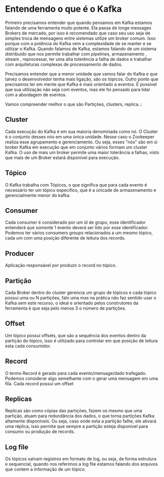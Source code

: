 # Entendendo o que é o Kafka

Primeiro precisamos entender que quando pensamos em Kafka estamos falando de uma ferramenta muito potente.
Ela passa de longe messages Brokers de mercado, por isso é recomendado que caso seu uso seja de simples troca de mensagens entre sistemas utilize um broker comum.
Isso porque com a potência do Kafka vem a complexidade de se manter e se utilizar o Kafka.
Quando falamos de Kafka, estamos falando de um sistema distribuído que nos permite trabalhar com pipelines, armazenamento , stream , reprocessar, ter uma alta tolerência a falha de dados e trabalhar com arquiteturas complexas de processamento de dados.

Precisamos entender que a menor unidade que vamos falar do Kafka e que talvez o desenvolvedor tenha mais ligação, são os tópicos.
Outro ponto que precisamos ter em mente que Kafka é mais orientado a eventos.
É possível que sua utilização não seja com eventos, mas ele foi pensado para lidar com a abordagem de eventos.

Vamos compreender melhor o que são Partições, clusters, replica..:

## Cluster 
Cada execução do Kafka é em sua maioria denominada como nó.
O Cluster é o conjunto desses nós em uma única unidade. Nesse caso o Zookeeper realiza esse agrupamento e gerenciamento.
Ou seja, esses "nós" são em si broker Kafka em execução que em conjunto vários formam um cluster Kafka.
O uso de mais um broker permite uma maior tolerância a falhas, visto que mais de um Broker estará disponível para execução.

## Tópico
O Kafka trabalha com Tópicos, o que significa que para cada evento é necessário ter um tópico especifico, que é a únicade de armazenamento e gerencialmente menor do kafka.

## Consumer
Cada consumer é considerado por um id de grupo, esse identificador entenderá que somente 1 evento deverá ser lido por esse identificador.
Podemos ter vários consumers groups relacionados a um mesmo tópico, cada um com uma posição diferente de leitura dos records.

## Producer
Aplicação responsável por produzir o record no tópico.

## Partição
Cada Broker dentro do cluster gerencia um grupo de tópicos e cada tópico possui uma ou N partições, falo uma mas na prática não faz sentido usar o Kafka sem este recurso, o ideal e orientado pelos construtores da ferramenta é que seja pelo menos 3 o número de partições.

## Offset
Um tópico possui offsets, que são a sequência dos eventos dentro da partição do tópico, isso é utilizado para controlar em que posição de leitura esta cada consumidor.

## Record
O termo Record é gerado para cada evento/mensage/dado trafegado. Podemos considerar algo semelhante com o gerar uma mensagem em uma fila.
Cada record possui um offset 

## Replicas
Replicas são como cópias das partições, fazem os mesmo que uma partição, atuam para redundância dos dados, o que torna partições Kafka altamente disponíveis.
Ou seja, caso onde esta a partição falhe, ele ativará uma réplica, isso permite que sempre a partição esteja disponível para consumo ou produção de records.

## Log file
Os tópicos salvam registros em formato de log, ou seja, de forma estrutura e sequencial, quando nos referimos a log file estamos falando dos arquivos que contem a informação de um tópico.

